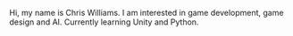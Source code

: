 Hi, my name is Chris Williams.
I am interested in game development, game design and AI. 
Currently learning Unity and Python.

<!---
TheRealChrisWilliams/TheRealChrisWilliams is a ✨ special ✨ repository because its `README.md` (this file) appears on your GitHub profile.
You can click the Preview link to take a look at your changes.
--->

